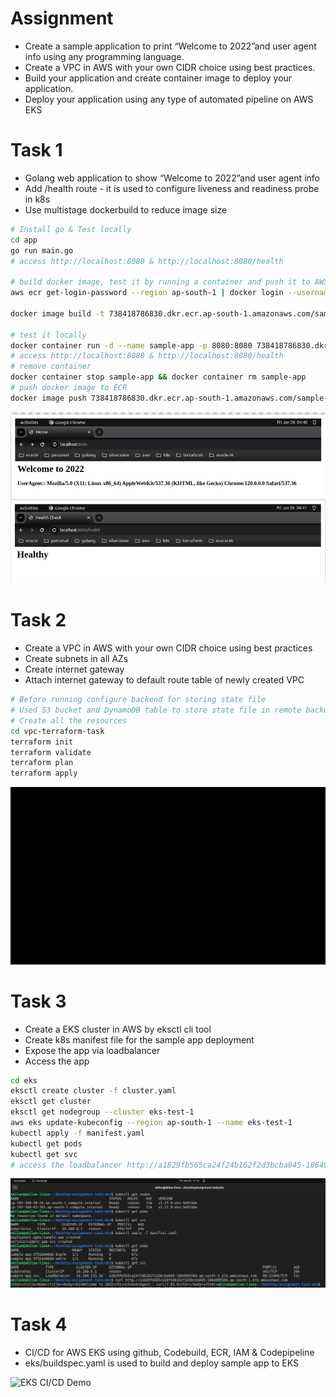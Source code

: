 # Assignment

- Create a sample application to print “Welcome to 2022”and user agent info using any programming language.
- Create a VPC in AWS with your own CIDR choice using best practices.
- Build your application and create container image to deploy your application.
- Deploy your application using any type of automated pipeline on AWS EKS

# Task 1

- Golang web application to show “Welcome to 2022”and user agent info
- Add /health route - it is used to configure liveness and readiness probe in k8s
- Use multistage dockerbuild to reduce image size

```bash
# Install go & Test locally
cd app
go run main.go
# access http://localhost:8080 & http://localhost:8080/health

# build docker image, test it by running a container and push it to AWS ECR
aws ecr get-login-password --region ap-south-1 | docker login --username AWS --password-stdin 738418786830.dkr.ecr.ap-south-1.amazonaws.com

docker image build -t 738418786830.dkr.ecr.ap-south-1.amazonaws.com/sample-app:v1 .

# test it locally
docker container run -d --name sample-app -p 8080:8080 738418786830.dkr.ecr.ap-south-1.amazonaws.com/sample-app:v1
# access http://localhost:8080 & http://localhost:8080/health
# remove container
docker container stop sample-app && docker container rm sample-app
# push docker image to ECR
docker image push 738418786830.dkr.ecr.ap-south-1.amazonaws.com/sample-app:v1
```

![Sample app Demo](https://raw.githubusercontent.com/akilans/assignment/main/images/sample-app.png)

# Task 2

- Create a VPC in AWS with your own CIDR choice using best practices
- Create subnets in all AZs
- Create internet gateway
- Attach internet gateway to default route table of newly created VPC

```bash
# Before running configure backend for storing state file
# Used S3 bucket and DynamoDB table to store state file in remote backend
# Create all the resources
cd vpc-terraform-task
terraform init
terraform validate
terraform plan
terraform apply
```

![Terraform VPC Demo](https://raw.githubusercontent.com/akilans/assignment/main/images/terraform-vpc.gif)

# Task 3

- Create a EKS cluster in AWS by eksctl cli tool
- Create k8s manifest file for the sample app deployment
- Expose the app via loadbalancer
- Access the app

```bash
cd eks
eksctl create cluster -f cluster.yaml
eksctl get cluster
eksctl get nodegroup --cluster eks-test-1
aws eks update-kubeconfig --region ap-south-1 --name eks-test-1
kubectl apply -f manifest.yaml
kubectl get pods
kubectl get svc
# access the loadbalancer http://a1829fb565ca24f24b162f2d3bcba045-1064995584.ap-south-1.elb.amazonaws.com
```

![EKS Demo](https://raw.githubusercontent.com/akilans/assignment/main/images/eks.png)

# Task 4

- CI/CD for AWS EKS using github, Codebuild, ECR, IAM & Codepipeline
- eks/buildspec.yaml is used to build and deploy sample app to EKS

![EKS CI/CD Demo](https://raw.githubusercontent.com/akilans/assignment/main/images/eks-ci-cd.gif)
